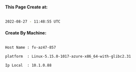 
   
#### This Page Create at:

```bash

2022-08-27 - 11:48:55 UTC

```

#### Create By Machine:

```bash

Host Name : fv-az47-857

platform  : Linux-5.15.0-1017-azure-x86_64-with-glibc2.31

Ip Local  : 10.1.0.88

```

